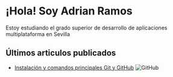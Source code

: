 # ¡Hola! Soy Adrian Ramos

Estoy estudiando el grado superior de  desarrollo de aplicaciones multiplataforma en Sevilla 

## Últimos articulos publicados 

- [Instalación y comandos principales Git y GitHub](https://github.com/RamosColonAdrian/proyecto01)   ![GitHub](C:\Users\Rubi_01\Desktop)
